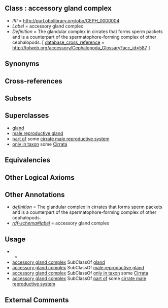 
## Class : accessory gland complex

 * *IRI* = http://purl.obolibrary.org/obo/CEPH_0000004
 * *Label* = accessory gland complex
 * *Definition* = The glandular complex in cirrates that forms sperm packets and is a counterpart of the spermatophore-forming complex of other cephalopods.  [ [database_cross_reference](../../ef/oboInOwl#hasDbXref.md) = http://tolweb.org/accessory/Cephalopoda_Glossary?acc_id=587 ]

## Synonyms


## Cross-references


## Subsets


## Superclasses

 * [gland](../../UBERON/30/UBERON_0002530.md)
 * [male reproductive gland](../../UBERON/99/UBERON_0005399.md)
 * [part of](../../BFO/50/BFO_0000050.md) some [cirrate male reproductive system](../../CEPH/63/CEPH_0000063.md)
 * [only in taxon](../../RO/60/RO_0002160.md) some [Cirrata](../../NCBITaxon/43/NCBITaxon_61743.md)

## Equivalencies


## Other Logical Axioms


## Other Annotations

 * *[definition](../../IAO/15/IAO_0000115.md)* = The glandular complex in cirrates that forms sperm packets and is a counterpart of the spermatophore-forming complex of other cephalopods. 
 * *[rdf-schema#label](../../el/rdf-schema#label.md)* = accessory gland complex

## Usage

 * -
 * [accessory gland complex](../../CEPH/04/CEPH_0000004.md) SubClassOf [gland](../../UBERON/30/UBERON_0002530.md)
 * [accessory gland complex](../../CEPH/04/CEPH_0000004.md) SubClassOf [male reproductive gland](../../UBERON/99/UBERON_0005399.md)
 * [accessory gland complex](../../CEPH/04/CEPH_0000004.md) SubClassOf [only in taxon](../../RO/60/RO_0002160.md) some [Cirrata](../../NCBITaxon/43/NCBITaxon_61743.md)
 * [accessory gland complex](../../CEPH/04/CEPH_0000004.md) SubClassOf [part of](../../BFO/50/BFO_0000050.md) some [cirrate male reproductive system](../../CEPH/63/CEPH_0000063.md)

## External Comments

